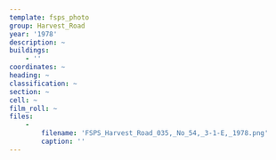 ```yaml
---
template: fsps_photo
group: Harvest_Road
year: '1978'
description: ~
buildings:
    - ''
coordinates: ~
heading: ~
classification: ~
section: ~
cell: ~
film_roll: ~
files:
    -
        filename: 'FSPS_Harvest_Road_035,_No_54,_3-1-E,_1978.png'
        caption: ''
---
```

